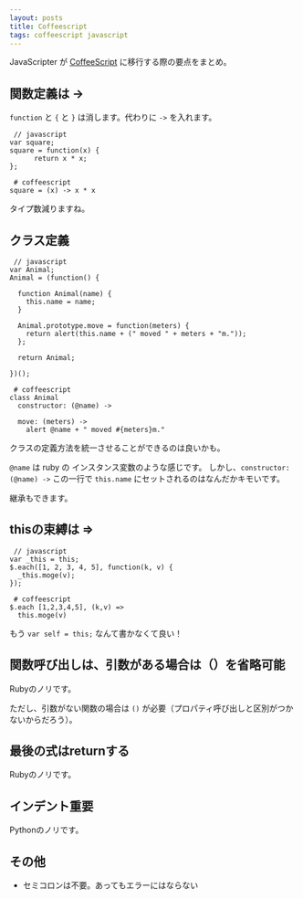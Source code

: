 ```yaml
---
layout: posts
title: Coffeescript
tags: coffeescript javascript
---
```


JavaScripter が [CoffeeScript] に移行する際の要点をまとめ。

## 関数定義は ->

`function` と `{` と `}` は消します。代わりに `->` を入れます。

<pre><code data-language="javascript"> // javascript
var square;
square = function(x) {
      return x * x;
};
</code></pre>

<pre><code data-language="coffeescript"> # coffeescript
square = (x) -> x * x
</code></pre>

タイプ数減りますね。

## クラス定義

<pre><code data-language="javascript"> // javascript
var Animal;
Animal = (function() {

  function Animal(name) {
    this.name = name;
  }

  Animal.prototype.move = function(meters) {
    return alert(this.name + (" moved " + meters + "m."));
  };

  return Animal;

})();
</code></pre>

<pre><code data-language="coffeescript"> # coffeescript
class Animal
  constructor: (@name) ->

  move: (meters) ->
    alert @name + " moved #{meters}m."
</code></pre>

クラスの定義方法を統一させることができるのは良いかも。

`@name` は ruby の インスタンス変数のような感じです。
しかし、`constructor: (@name) ->` この一行で `this.name` にセットされるのはなんだかキモいです。

継承もできます。

## thisの束縛は =>

<pre><code data-language="javascript"> // javascript
var _this = this;
$.each([1, 2, 3, 4, 5], function(k, v) {
  _this.moge(v);
});
</code></pre>

<pre><code data-language="coffeescript"> # coffeescript
$.each [1,2,3,4,5], (k,v) =>
  this.moge(v)
</code></pre>

もう `var self = this;` なんて書かなくて良い！

## 関数呼び出しは、引数がある場合は（）を省略可能

Rubyのノリです。

ただし、引数がない関数の場合は `()` が必要（プロパティ呼び出しと区別がつかないからだろう）。

## 最後の式はreturnする

Rubyのノリです。

## インデント重要

Pythonのノリです。

## その他

- セミコロンは不要。あってもエラーにはならない

[CoffeeScript]: <http://coffeescript.org/>


